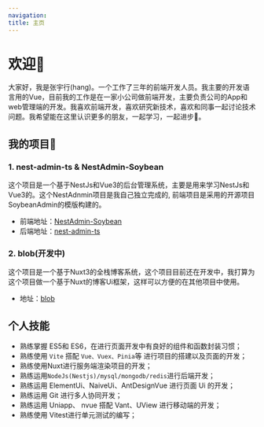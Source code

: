 ```yaml
---
navigation:
title: 主页
---
```


# 欢迎🎉

大家好，我是张宇行(hang)。一个工作了三年的前端开发人员。我主要的开发语言用的Vue，目前我的工作是在一家小公司做前端开发，主要负责公司的App和web管理端的开发。我喜欢前端开发，喜欢研究新技术，喜欢和同事一起讨论技术问题。我希望能在这里认识更多的朋友，一起学习，一起进步🫡。

## 我的项目🫡

### 1. nest-admin-ts & NestAdmin-Soybean

这个项目是一个基于NestJs和Vue3的后台管理系统，主要是用来学习NestJs和Vue3的。这个NestAdnmin项目是我自己独立完成的, 前端项目是采用的开源项目SoybeanAdmin的模版构建的。

- 前端地址：[NestAdmin-Soybean](https://github.com/zhang771/NestAdmin-Soybean)
- 后端地址：[nest-admin-ts](https://github.com/zhang771/nest-admin-ts)

### 2. blob(开发中)

这个项目是一个基于Nuxt3的全栈博客系统，这个项目目前还在开发中，我打算为这个项目做一个基于Nuxt的博客Ui框架，这样可以方便的在其他项目中使用。
- 地址：[blob](https://github.com/zhang771/blob)


## 个人技能

- 熟练掌握 ES5和 ES6，在进行页面开发中有良好的组件和函数封装习惯；
- 熟练使用 `Vite` 搭配 `Vue、Vuex、Pinia`等 进行项目的搭建以及页面的开发；
- 熟练使用Nuxt进行服务端渲染项目的开发；
- 熟练运用`NodeJs(Nestjs)/mysql/mongodb/redis`进行后端开发；
- 熟练运用 ElementUi、NaiveUi、AntDesignVue 进行页面 Ui 的开发；
- 熟练运用 Git 进行多人协同开发；
- 熟练运用 Uniapp、 nvue 搭配 Vant、UView 进行移动端的开发；
- 熟练使用 Vitest进行单元测试的编写；
